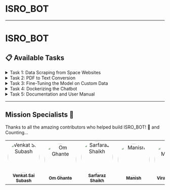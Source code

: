 # ISRO_BOT


---

# ISRO_BOT

## 📋 Available Tasks

<details>
  <summary>Task 1: Data Scraping from Space Websites</summary>

  - **Description**: Scrape space-related articles, missions, and datasets from ISRO, NASA, SpaceX, and other sources Convert into text file for fine tunning model.
  - **Assigned To**: [Research Team](github_id_link
  - **Subtask: ISRO Launcher Data Scraping**:
    - Scrape launcher-related content from:
      - [PSLV](https://www.isro.gov.in/PSLV_CON.html)
      - [Sounding Rockets](https://www.isro.gov.in/soundingRockets.html)
      - [ASLV](https://www.isro.gov.in/ASLV.html)
      - [GSLV](https://www.isro.gov.in/GSLV_CON.html)
      - [GSLV Mk3](https://www.isro.gov.in/GSLVmk3_CON.html)
      - [SSLV](https://www.isro.gov.in/sslv_CON.html)
      - [RLV-TD](https://www.isro.gov.in/RLVTD.html)
      - [Scramjet Engine](https://www.isro.gov.in/ScramjetEngine.html)
    - Scrape technology content from:
      - [Scramjet Engine Technology](https://www.isro.gov.in/ScramjetEngineTechnology.html)
    - Scrape mission-related data from:
      - [Mars Mission](https://www.issdc.gov.in/marsmission.html)
      - [Chandrayaan 3 Mission](https://www.issdc.gov.in/isda_pds.html)
  - **What tools you can you for scrapping?**:
  -  [Scrapy](https://scrapy.org/)
  -  [beautifulsoup4](https://pypi.org/project/beautifulsoup4/)
  -  [selenium](https://www.selenium.dev/)
</details>

<details>
  <summary>Task 2: PDF to Text Conversion</summary>

  - **Description**: Convert the following PDF files into text data for further analysis and integration into the model.
  - **Assigned To**: [Research Team](github_id_link
  - **PDF Files**:
    - [AstroSat Payloads](https://www.issdc.gov.in/docs/as1/AstroSat_Payloads.pdf)
    - [AstroSat Handbook](https://www.issdc.gov.in/docs/as1/AstroSat-Handbook-v1.10.pdf)
    - [Chandrayaan 1 Payload](https://www.issdc.gov.in/docs/ch1/chandrayaan1_payload.pdf)
    - [Chandrayaan 2 Payload](https://www.issdc.gov.in/docs/ch2/chandrayaan2_payload.pdf)
    - [Rocket Propulsion Elements](https://ftp.idu.ac.id/wp-content/uploads/ebook/tdg/DESIGN%20SISTEM%20DAYA%20GERAK/Rocket%20Propulsion%20Elements%20by%20George%20P.%20Sutton.pdf)
    - [Ignition Book](https://library.sciencemadness.org/library/books/ignition.pdf)
    - [Orbital Mechanics for Engineering Students](https://www.hlevkin.com/hlevkin/90MathPhysBioBooks/Mechanics/Curtis_OrbitamMechForEngineeringStudents.pdf)
    - [NASA Document](https://ntrs.nasa.gov/api/citations/19710019929/downloads/19710019929.pdf)
    - **What tool can be used?** :
    - pyPDF2 (Python library)
</details>

<details>
  <summary>Task 3: Fine-Tuning the Model on Custom Data</summary>

  - **Description**: Fine-tune the Ollama 3.1 model using the scraped data and ensure model accuracy with test queries.
  - **Assigned To**: [ML Team](github_id's_link
  - **Link**: [Fine-Tuning Process](updated_soon
</details>

<details>
  <summary>Task 4: Dockerizing the Chatbot</summary>

  - **Description**: Containerize the chatbot and model for seamless deployment.
  - **Assigned To**: [DevOps Team](update_soon
  - **Link**: [Docker Setup Guide](update_soon
</details>

<details>
  <summary>Task 5: Documentation and User Manual</summary>

  - **Description**: Write comprehensive documentation and user guides for using the chatbot, including common commands, API usage, and developer setup.
  - **Assigned To**: [Documentation Team](updated_soon
  - **Link**: [Documentation Template](updated_soon
</details>



---
## Mission Specialists 🚀 

Thanks to all the amazing contributors who helped build ISRO_BOT! 🙌
and Counting...

<table>
  <tr>
    <td align="center">
      <a href="https://github.com/venkatsubash2003">
        <img src="https://avatars.githubusercontent.com/venkatsubash2003" width="100px" style="border-radius: 50%;" alt="Venkat Sai Subash"/>
        <br />
        <sub><b>Venkat Sai Subash</b></sub>
      </a>
    </td>
    <td align="center">
      <a href="https://github.com/om-ghante">
        <img src="https://avatars.githubusercontent.com/om-ghante" width="100px" style="border-radius: 50%;" alt="Om Ghante"/>
        <br />
        <sub><b>Om Ghante</b></sub>
      </a>
    </td>
    <td align="center">
      <a href="https://github.com/sarfaraz22shaikh">
        <img src="https://avatars.githubusercontent.com/sarfaraz22shaikh" width="100px" style="border-radius: 50%;" alt="Sarfaraz Shaikh"/>
        <br />
        <sub><b>Sarfaraz Shaikh</b></sub>
      </a>
    </td>
    <td align="center">
      <a href="https://github.com/xardous09">
        <img src="https://avatars.githubusercontent.com/xardous09" width="100px" style="border-radius: 50%;" alt="Manish"/>
        <br />
        <sub><b>Manish</b></sub>
      </a>
    </td>
    <td align="center">
      <a href="https://github.com/virajmandlik">
        <img src="https://avatars.githubusercontent.com/virajmandlik" width="100px" style="border-radius: 50%;" alt="Viraj Mandlik"/>
        <br />
        <sub><b>Viraj Mandlik</b></sub>
      </a>
    </td>
  </tr>
</table>

